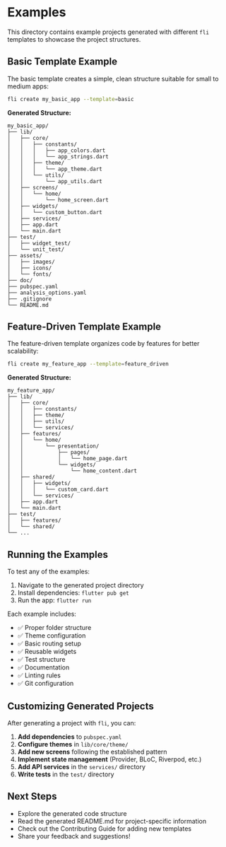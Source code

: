 # Examples

This directory contains example projects generated with different `fli` templates to showcase the project structures.

## Basic Template Example

The basic template creates a simple, clean structure suitable for small to medium apps:

```bash
fli create my_basic_app --template=basic
```

**Generated Structure:**
```
my_basic_app/
├── lib/
│   ├── core/
│   │   ├── constants/
│   │   │   ├── app_colors.dart
│   │   │   └── app_strings.dart
│   │   ├── theme/
│   │   │   └── app_theme.dart
│   │   └── utils/
│   │       └── app_utils.dart
│   ├── screens/
│   │   └── home/
│   │       └── home_screen.dart
│   ├── widgets/
│   │   └── custom_button.dart
│   ├── services/
│   ├── app.dart
│   └── main.dart
├── test/
│   ├── widget_test/
│   └── unit_test/
├── assets/
│   ├── images/
│   ├── icons/
│   └── fonts/
├── doc/
├── pubspec.yaml
├── analysis_options.yaml
├── .gitignore
└── README.md
```

## Feature-Driven Template Example

The feature-driven template organizes code by features for better scalability:

```bash
fli create my_feature_app --template=feature_driven
```

**Generated Structure:**
```
my_feature_app/
├── lib/
│   ├── core/
│   │   ├── constants/
│   │   ├── theme/
│   │   ├── utils/
│   │   └── services/
│   ├── features/
│   │   └── home/
│   │       └── presentation/
│   │           ├── pages/
│   │           │   └── home_page.dart
│   │           └── widgets/
│   │               └── home_content.dart
│   ├── shared/
│   │   ├── widgets/
│   │   │   └── custom_card.dart
│   │   └── services/
│   ├── app.dart
│   └── main.dart
├── test/
│   ├── features/
│   └── shared/
└── ...
```

## Running the Examples

To test any of the examples:

1. Navigate to the generated project directory
2. Install dependencies: `flutter pub get`
3. Run the app: `flutter run`

Each example includes:
- ✅ Proper folder structure
- ✅ Theme configuration
- ✅ Basic routing setup  
- ✅ Reusable widgets
- ✅ Test structure
- ✅ Documentation
- ✅ Linting rules
- ✅ Git configuration

## Customizing Generated Projects

After generating a project with `fli`, you can:

1. **Add dependencies** to `pubspec.yaml`
2. **Configure themes** in `lib/core/theme/`
3. **Add new screens** following the established pattern
4. **Implement state management** (Provider, BLoC, Riverpod, etc.)
5. **Add API services** in the `services/` directory
6. **Write tests** in the `test/` directory

## Next Steps

- Explore the generated code structure
- Read the generated README.md for project-specific information
- Check out the Contributing Guide for adding new templates
- Share your feedback and suggestions!

